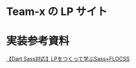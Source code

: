 # Team-x の LP サイト

# 実装参考資料

[【Dart Sass対応】LPをつくって学ぶSass×FLOCSS](https://zenn.dev/yurukei20/books/10e7322a762178)
